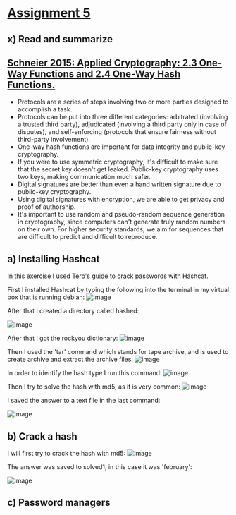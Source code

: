 # [Assignment 5](https://terokarvinen.com/2024/information-security-2024-spring/#h5-spring2024)

## x) Read and summarize

## [Schneier 2015: Applied Cryptography: 2.3 One-Way Functions and 2.4 One-Way Hash Functions.](https://learning.oreilly.com/library/view/applied-cryptography-protocols/9781119096726/10_chap02.html#chap02)

- Protocols are a series of steps involving two or more parties designed to accomplish a task.
- Protocols can be put into three different categories: arbitrated (involving a trusted third party), adjudicated (involving a third party only in case of disputes), and self-enforcing (protocols that ensure fairness without third-party involvement).
- One-way hash functions are important for data integrity and public-key cryptography.
- If you were to use symmetric cryptography, it's difficult to make sure that the secret key doesn't get leaked. Public-key cryptography uses two keys, making communication much safer.
- Digital signatures are better than even a hand written signature due to public-key cryptography.
- Using digital signatures with encryption, we are able to get privacy and proof of authorship.
- It's important to use random and pseudo-random sequence generation in cryptography, since computers can't generate truly random numbers on their own. For higher security standards, we aim for sequences that are difficult to predict and difficult to reproduce.

## a) Installing Hashcat

In this exercise I used [Tero's guide](https://terokarvinen.com/2022/cracking-passwords-with-hashcat/) to crack passwords with Hashcat.

First I installed Hashcat by typing the following into the terminal in my virtual box that is running debian:
![image](https://github.com/roopeti/infosec_2024/assets/113911074/8e54a294-590f-4835-bc17-f4719e14cab4)

After that I created a directory called hashed:

![image](https://github.com/roopeti/infosec_2024/assets/113911074/33f101ab-7fb4-40e7-83e4-1900b068b7d5)

After that I got the rockyou dictionary:
![image](https://github.com/roopeti/infosec_2024/assets/113911074/057997ec-bf9d-4006-8ab3-0fa8d6a4b5e7)

Then I used the 'tar' command which stands for tape archive, and is used to create archive and extract the archive files:
![image](https://github.com/roopeti/infosec_2024/assets/113911074/80b6e4b5-324e-413e-8051-50f69b02ac79)

In order to identify the hash type I run this command:
![image](https://github.com/roopeti/infosec_2024/assets/113911074/e2e581a5-d86e-4255-9ab6-ed55fbc25d6c)

Then I try to solve the hash with md5, as it is very common:
![image](https://github.com/roopeti/infosec_2024/assets/113911074/693dc911-47a0-4558-90a1-d6a655238e54)

I saved the answer to a text file in the last command:


![image](https://github.com/roopeti/infosec_2024/assets/113911074/0bd8aaa0-b16f-4d64-bce2-9a61034b059f)

## b) Crack a hash

I will first try to crack the hash with md5: 
![image](https://github.com/roopeti/infosec_2024/assets/113911074/3c8be265-ddbe-4e7d-b6e8-9493c72be2b0)

The answer was saved to solved1, in this case it was 'february':


![image](https://github.com/roopeti/infosec_2024/assets/113911074/ce5a758c-917d-427a-84a5-ae345b0b3444)


## c) Password managers

